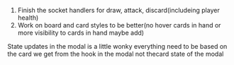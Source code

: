 1) Finish the socket handlers for draw, attack, discard(includeing player health)
2) Work on board and card styles to be better(no hover cards in hand or more visibility to cards in hand maybe add)


State updates in the modal is a little wonky everything need to be based on the card 
we get from the hook in the modal not thecard state of the modal 